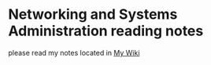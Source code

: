 # Networking and Systems Administration reading notes

please read my notes located in [My Wiki](https://github.com/zeroknightdx/Networking-and-Systems-Administration-reading-notes/wiki)
